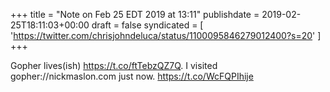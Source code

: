 +++
title = "Note on Feb 25 EDT 2019 at 13:11"
publishdate = 2019-02-25T18:11:03+00:00
draft = false
syndicated = [ 'https://twitter.com/chrisjohndeluca/status/1100095846279012400?s=20' ]
+++

Gopher lives(ish) https://t.co/ftTebzQZ7Q. I visited gopher://nickmaslon.com just now. https://t.co/WcFQPIhije
